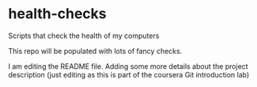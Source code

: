 # health-checks
Scripts that check the health of my computers

This repo will be populated with lots of fancy checks.

I am editing the README file. Adding some more details about the project description
(just editing as this is part of the coursera Git introduction lab)
